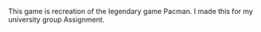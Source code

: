 This game is recreation of the legendary game Pacman.
I made this for my university group Assignment.
